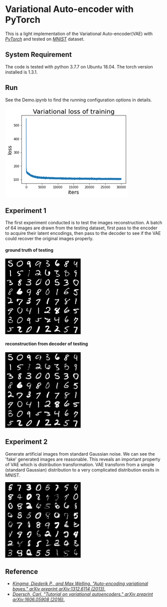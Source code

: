 # Variational Auto-encoder with PyTorch

This is a light implementation of the Variational Auto-encoder(VAE) with [_PyTorch_](https://pytorch.org/) and tested on [_MNIST_](http://yann.lecun.com/exdb/mnist/) dataset. 

## System Requirement

The code is tested with python 3.7.7 on Ubuntu 18.04. The torch version installed is 1.3.1. 

## Run

See the Demo.ipynb to find the running configuration options in details.

![loss](https://github.com/shib0li/VAE-torch/blob/master/figures/loss_hist.png)

## Experiment 1

The first experiment conducted is to test the images reconstruction. A batch of 64 images are drawn from the testing dataset, first pass to the encoder to acquire their latent encodings, then pass to the decoder to see if the VAE could recover the original images properly.

#### ground truth of testing
![ground_truth](https://github.com/shib0li/VAE-torch/blob/master/figures/ground.png)

#### reconstruction from decoder of testing
![recover](https://github.com/shib0li/VAE-torch/blob/master/figures/recover.png)

## Experiment 2

Generate artificial images from standard Gaussian noise. We can see the 'fake' generated images are reasonable. This reveals an important property of VAE which is distribution transformation. VAE transform from a simple (standard Gaussian) distribution to a very complicated distribution exsits in MNIST. 

![noise](https://github.com/shib0li/VAE-torch/blob/master/figures/noise.png)

## Reference

* [_Kingma, Diederik P., and Max Welling. "Auto-encoding variational bayes." arXiv preprint arXiv:1312.6114 (2013)._](https://arxiv.org/abs/1312.6114)
* [_Doersch, Carl. "Tutorial on variational autoencoders." arXiv preprint arXiv:1606.05908 (2016)._](https://arxiv.org/abs/1606.05908)


